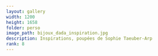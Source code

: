 ```yaml
---
layout: gallery
width: 1200
height: 1658
folder: perso
image_path: bijoux_dada_inspiration.jpg
description: Inspirations, poupées de Sophie Taeuber-Arp
rank: 8
---
```

